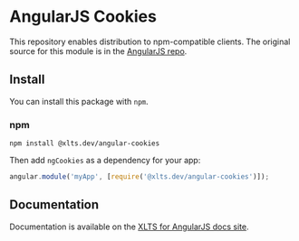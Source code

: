 # AngularJS Cookies

This repository enables distribution to npm-compatible clients. The original source for this module
is in the [AngularJS repo](https://github.com/angular/angular.js/tree/master/src/ngCookies).

## Install

You can install this package with `npm`.

### npm

```shell
npm install @xlts.dev/angular-cookies
```

Then add `ngCookies` as a dependency for your app:

```javascript
angular.module('myApp', [require('@xlts.dev/angular-cookies')]);
```

## Documentation

Documentation is available on the
[XLTS for AngularJS docs site](https://docs.angularjs.xlts.dev/api/ngCookies).
